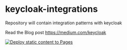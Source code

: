 # keycloak-integrations
Repository will contain integration patterns with keycloak

Read the Blog post https://medium.com/keycloak

[![Deploy static content to Pages](https://github.com/akoserwal/keycloak-integrations/actions/workflows/static.yml/badge.svg)](https://github.com/akoserwal/keycloak-integrations/actions/workflows/static.yml)
